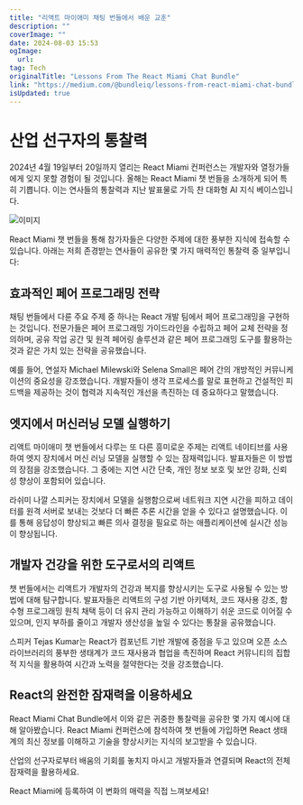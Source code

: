 ```yaml
---
title: "리액트 마이애미 채팅 번들에서 배운 교훈"
description: ""
coverImage: ""
date: 2024-08-03 15:53
ogImage: 
  url: 
tag: Tech
originalTitle: "Lessons From The React Miami Chat Bundle"
link: "https://medium.com/@bundleiq/lessons-from-react-miami-chat-bundle-31deba5b94c0"
isUpdated: true
---
```






# 산업 선구자의 통찰력

2024년 4월 19일부터 20일까지 열리는 React Miami 컨퍼런스는 개발자와 열정가들에게 잊지 못할 경험이 될 것입니다. 올해는 React Miami 챗 번들을 소개하게 되어 특히 기쁩니다. 이는 연사들의 통찰력과 지난 발표물로 가득 찬 대화형 AI 지식 베이스입니다.

![이미지](/assets/img/LessonsFromTheReactMiamiChatBundle_0.png)

React Miami 챗 번들을 통해 참가자들은 다양한 주제에 대한 풍부한 지식에 접속할 수 있습니다. 아래는 저희 존경받는 연사들이 공유한 몇 가지 매력적인 통찰력 중 일부입니다:

<div class="content-ad"></div>

## 효과적인 페어 프로그래밍 전략

채팅 번들에서 다룬 주요 주제 중 하나는 React 개발 팀에서 페어 프로그래밍을 구현하는 것입니다. 전문가들은 페어 프로그래밍 가이드라인을 수립하고 페어 교체 전략을 정의하며, 공유 작업 공간 및 원격 페어링 솔루션과 같은 페어 프로그래밍 도구를 활용하는 것과 같은 가치 있는 전략을 공유했습니다.

예를 들어, 연설자 Michael Milewski와 Selena Small은 페어 간의 개방적인 커뮤니케이션의 중요성을 강조했습니다. 개발자들이 생각 프로세스를 말로 표현하고 건설적인 피드백을 제공하는 것이 협력과 지속적인 개선을 촉진하는 데 중요하다고 말했습니다.

## 엣지에서 머신러닝 모델 실행하기

<div class="content-ad"></div>

리액트 마이애미 챗 번들에서 다루는 또 다른 흥미로운 주제는 리액트 네이티브를 사용하여 엣지 장치에서 머신 러닝 모델을 실행할 수 있는 잠재력입니다. 발표자들은 이 방법의 장점을 강조했습니다. 그 중에는 지연 시간 단축, 개인 정보 보호 및 보안 강화, 신뢰성 향상이 포함되어 있습니다.

라쉬미 나깔 스피커는 장치에서 모델을 실행함으로써 네트워크 지연 시간을 피하고 데이터를 원격 서버로 보내는 것보다 더 빠른 추론 시간을 얻을 수 있다고 설명했습니다. 이를 통해 응답성이 향상되고 빠른 의사 결정을 필요로 하는 애플리케이션에 실시간 성능이 향상됩니다.

## 개발자 건강을 위한 도구로서의 리액트

챗 번들에서는 리액트가 개발자의 건강과 복지를 향상시키는 도구로 사용될 수 있는 방법에 대해 탐구합니다. 발표자들은 리액트의 구성 기반 아키텍처, 코드 재사용 강조, 함수형 프로그래밍 원칙 채택 등이 더 유지 관리 가능하고 이해하기 쉬운 코드로 이어질 수 있으며, 인지 부하를 줄이고 개발자 생산성을 높일 수 있다는 통찰을 공유했습니다.

<div class="content-ad"></div>

스피커 Tejas Kumar는 React가 컴포넌트 기반 개발에 중점을 두고 있으며 오픈 소스 라이브러리의 풍부한 생태계가 코드 재사용과 협업을 촉진하며 React 커뮤니티의 집합적 지식을 활용하여 시간과 노력을 절약한다는 것을 강조했습니다.

## React의 완전한 잠재력을 이용하세요

React Miami Chat Bundle에서 이와 같은 귀중한 통찰력을 공유한 몇 가지 예시에 대해 알아봤습니다. React Miami 컨퍼런스에 참석하여 챗 번들에 가입하면 React 생태계의 최신 정보를 이해하고 기술을 향상시키는 지식의 보고받을 수 있습니다.

산업의 선구자로부터 배움의 기회를 놓치지 마시고 개발자들과 연결되며 React의 전체 잠재력을 활용하세요.

<div class="content-ad"></div>

React Miami에 등록하여 이 변화의 매력을 직접 느껴보세요!
